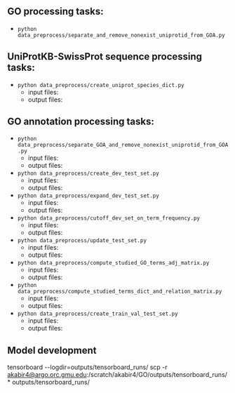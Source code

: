 

## GO processing tasks:
* `python data_preprocess/separate_and_remove_nonexist_uniprotid_from_GOA.py`

## UniProtKB-SwissProt sequence processing tasks:
* `python data_preprocess/create_uniprot_species_dict.py`
    * input files: 
    * output files: 

## GO annotation processing tasks:
* `python data_preprocess/separate_GOA_and_remove_nonexist_uniprotid_from_GOA.py`
    * input files: 
    * output files: 
* `python data_preprocess/create_dev_test_set.py`
    * input files: 
    * output files: 
* `python data_preprocess/expand_dev_test_set.py`
    * input files: 
    * output files: 
* `python data_preprocess/cutoff_dev_set_on_term_frequency.py`
    * input files: 
    * output files: 
* `python data_preprocess/update_test_set.py`
    * input files: 
    * output files: 
* `python data_preprocess/compute_studied_GO_terms_adj_matrix.py`
    * input files: 
    * output files: 
* `python data_preprocess/compute_studied_terms_dict_and_relation_matrix.py`
    * input files: 
    * output files: 
* `python data_preprocess/create_train_val_test_set.py`
    * input files: 
    * output files: 

## Model development

tensorboard --logdir=outputs/tensorboard_runs/
scp -r akabir4@argo.orc.gmu.edu:/scratch/akabir4/GO/outputs/tensorboard_runs/* outputs/tensorboard_runs/